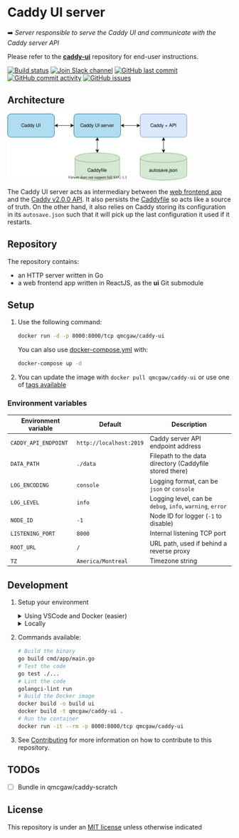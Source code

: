 # Caddy UI server

➡️ *Server responsible to serve the Caddy UI and communicate with the Caddy server API*

Please refer to the [**caddy-ui**](https://github.com/qdm12/caddy-ui) repository for end-user instructions.

[![Build status](https://github.com/qdm12/caddy-ui-server/workflows/Buildx%20latest/badge.svg)](https://github.com/qdm12/caddy-ui-server/actions?query=workflow%3A%22Buildx+latest%22)
[![Join Slack channel](https://img.shields.io/badge/slack-@qdm12-yellow.svg?logo=slack)](https://join.slack.com/t/qdm12/shared_invite/enQtOTE0NjcxNTM1ODc5LTYyZmVlOTM3MGI4ZWU0YmJkMjUxNmQ4ODQ2OTAwYzMxMTlhY2Q1MWQyOWUyNjc2ODliNjFjMDUxNWNmNzk5MDk)
[![GitHub last commit](https://img.shields.io/github/last-commit/qdm12/caddy-ui-server.svg)](https://github.com/qdm12/caddy-ui-server/commits/master)
[![GitHub commit activity](https://img.shields.io/github/commit-activity/y/qdm12/caddy-ui-server.svg)](https://github.com/qdm12/caddy-ui-server/graphs/contributors)
[![GitHub issues](https://img.shields.io/github/issues/qdm12/caddy-ui-server.svg)](https://github.com/qdm12/caddy-ui-server/issues)

## Architecture

<img height="150" src="https://raw.githubusercontent.com/qdm12/caddy-ui-server/master/doc/architecture.svg?sanitize=true">

The Caddy UI server acts as intermediary between the [web frontend app](https://github.com/qdm12/caddy-ui)
and the [Caddy v2.0.0 API](https://caddyserver.com/docs/api).
It also persists the [Caddyfile](https://caddyserver.com/docs/caddyfile) so acts like a source of truth.
On the other hand, it also relies on Caddy storing its configuration in its `autosave.json` such that it will pick up
the last configuration it used if it restarts.

## Repository

The repository contains:

- an HTTP server written in Go
- a web frontend app written in ReactJS, as the **ui** Git submodule

## Setup

1. Use the following command:

    ```sh
    docker run -d -p 8000:8000/tcp qmcgaw/caddy-ui
    ```

    You can also use [docker-compose.yml](https://github.com/qdm12/caddy-ui-server/blob/master/docker-compose.yml) with:

    ```sh
    docker-compose up -d
    ```

1. You can update the image with `docker pull qmcgaw/caddy-ui` or use one of [tags available](https://hub.docker.com/r/qmcgaw/caddy-ui/tags)

### Environment variables

| Environment variable | Default | Description |
| --- | --- | --- |
| `CADDY_API_ENDPOINT` | `http://localhost:2019` | Caddy server API endpoint address |
| `DATA_PATH` | `./data` | Filepath to the data directory (Caddyfile stored there) |
| `LOG_ENCODING` | `console` | Logging format, can be `json` or `console` |
| `LOG_LEVEL` | `info` | Logging level, can be `debug`, `info`, `warning`, `error` |
| `NODE_ID` | `-1` | Node ID for logger (`-1` to disable) |
| `LISTENING_PORT` | `8000` | Internal listening TCP port |
| `ROOT_URL` | `/` | URL path, used if behind a reverse proxy |
| `TZ` | `America/Montreal` | Timezone string |

## Development

1. Setup your environment

    <details><summary>Using VSCode and Docker (easier)</summary><p>

    1. Install [Docker](https://docs.docker.com/install/)
       - On Windows, share a drive with Docker Desktop and have the project on that partition
       - On OSX, share your project directory with Docker Desktop
    1. With [Visual Studio Code](https://code.visualstudio.com/download), install the [remote containers extension](https://marketplace.visualstudio.com/items?itemName=ms-vscode-remote.remote-containers)
    1. In Visual Studio Code, press on `F1` and select `Remote-Containers: Open Folder in Container...`
    1. Your dev environment is ready to go!... and it's running in a container :+1: So you can discard it and update it easily!

    </p></details>

    <details><summary>Locally</summary><p>

    1. Install [Go](https://golang.org/dl/), [Docker](https://www.docker.com/products/docker-desktop) and [Git](https://git-scm.com/downloads)
    1. Install Go dependencies with

        ```sh
        go mod download
        ```

    1. Install [golangci-lint](https://github.com/golangci/golangci-lint#install)
    1. You might want to use an editor such as [Visual Studio Code](https://code.visualstudio.com/download) with the [Go extension](https://code.visualstudio.com/docs/languages/go). Working settings are already in [.vscode/settings.json](https://github.com/qdm12/caddy-ui-server/master/.vscode/settings.json).

    </p></details>

1. Commands available:

    ```sh
    # Build the binary
    go build cmd/app/main.go
    # Test the code
    go test ./...
    # Lint the code
    golangci-lint run
    # Build the Docker image
    docker build -o build ui
    docker build -t qmcgaw/caddy-ui .
    # Run the container
    docker run -it --rm -p 8000:8000/tcp qmcgaw/caddy-ui
    ```

1. See [Contributing](https://github.com/qdm12/caddy-ui-server/master/.github/CONTRIBUTING.md) for more information on how to contribute to this repository.

## TODOs

- [ ] Bundle in qmcgaw/caddy-scratch

## License

This repository is under an [MIT license](https://github.com/qdm12/caddy-ui-server/master/license) unless otherwise indicated
